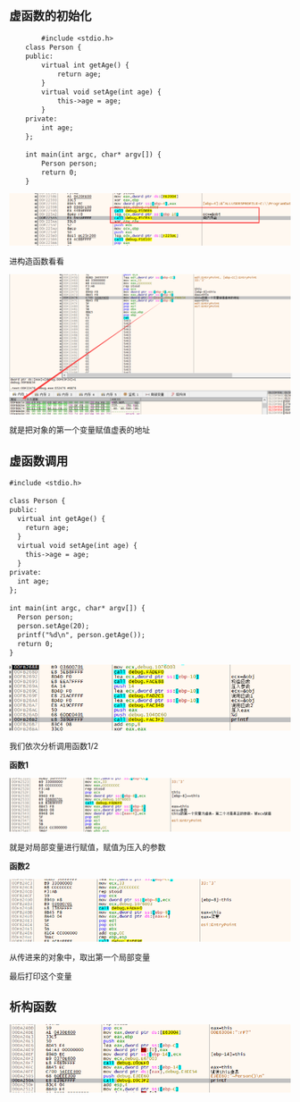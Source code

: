 虚函数的初始化
---
            #include <stdio.h>
	 	class Person {
		public:
			virtual int getAge() {
				return age;
			}
			virtual void setAge(int age) {
				this->age = age;
			}
		private:
			int age;
		};
		
		int main(int argc, char* argv[]) {
			Person person;
			return 0;
		}
    
![](https://raw.githubusercontent.com/Whitebird0/tuchuang/main/QQ%E6%88%AA%E5%9B%BE20211005200334.png)
    
进构造函数看看

![](https://raw.githubusercontent.com/Whitebird0/tuchuang/main/QQ%E6%88%AA%E5%9B%BE20211006115348.png)

就是把对象的第一个变量赋值虚表的地址

虚函数调用
---
    #include <stdio.h>

    class Person {
    public:
      virtual int getAge() {
        return age;
      }
      virtual void setAge(int age) {
        this->age = age;
      }
    private:
      int age;
    };

    int main(int argc, char* argv[]) {
      Person person;
      person.setAge(20);
      printf("%d\n", person.getAge());
      return 0;
    }

![](https://raw.githubusercontent.com/Whitebird0/tuchuang/main/QQ%E6%88%AA%E5%9B%BE20211006121648.png)

我们依次分析调用函数1/2

**函数1**

![](https://raw.githubusercontent.com/Whitebird0/tuchuang/main/QQ%E6%88%AA%E5%9B%BE20211006122214.png)

就是对局部变量进行赋值，赋值为压入的参数

**函数2**

![](https://raw.githubusercontent.com/Whitebird0/tuchuang/main/QQ%E6%88%AA%E5%9B%BE20211006122312.png)

从传进来的对象中，取出第一个局部变量

最后打印这个变量


析构函数
---
![](https://raw.githubusercontent.com/Whitebird0/tuchuang/main/QQ%E6%88%AA%E5%9B%BE20211006123022.png)
